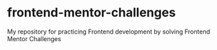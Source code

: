 # frontend-mentor-challenges
My repository for practicing Frontend development by solving Frontend Mentor Challenges
